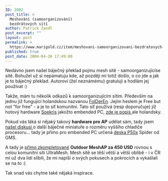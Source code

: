```yaml
---
ID: 1002
post_title: >
  Meshování (samoorganizování)
  bezdrátových sítí
author: Patrick Zandl
post_excerpt: ""
layout: post
permalink: >
  https://www.marigold.cz/item/meshovani-samoorganizovani-bezdratovych-siti
published: true
post_date: 2004-04-26 17:49:00
---
```

<P>Nedávno jsem našel báječný překlad pojmu mesh sítě - samoorganizujícíse sítě. Bohužel už si nepamatuju kde, až později mi totiž došlo, o co jde a jak je to báječný překlad. Autorovi (žel neznámému) gratuluji a hodlám jej používat :)</P>
<P>Takže, mám tu několik odkazů k samoorganizujícím sítím. Především na jednu již fungující holandskou nazvanou <A href="http://www.amsterdam-wireless.nl/oost/moin.cgi/FolDerEn" target=_blank>FolDerEn</A>. Jejím heslem je Free but not "for free" - a je to síť komunitní. Tato síť používá (resp doporučuje) již hotový hardware <A href="http://www.soekris.com/" target=_blank>Soekris</A>&#160;jakožto embended PC, <A href="http://www.amsterdam-wireless.nl/oost/moin.cgi/SoeKris" target=_blank>zde je popis </A>ale holandsky.</P>
<P>Pokud vás láká si nějaký takový <STRONG>hardware pro AP</STRONG> udělat sám, tady jsem <A href="http://www.piertopier.net/forum/YaBB.pl?board=news;action=display;num=1076929599" target=_blank>našel diskusi </A>o další báječné miniatuře o rozměru vyššího chladiče procesoru... tady je přímo pro embended PC určená <A href="http://www.gms4vme.com/P50x_Spider.html" target=_blank>deska P50x</A>&#160;Spider od GMS. </P>
<P>A tady je <A href="http://www.ultramesh.com/clients.html" target=_blank>přímo zkompletované</A> <STRONG>Outdoor MeshAP za 450 USD</STRONG> rovnou s celou komunitní sítí UltraMesh. Mesh sítě se těší větší a větší oblibě - i v ČR mi už dva lidi slíbili, že mi napíší o svých pokusech a pokrocích a vykašlali se na to :)</P>
<P>Tak snad vás chytne také nějaká inspirace. </P>